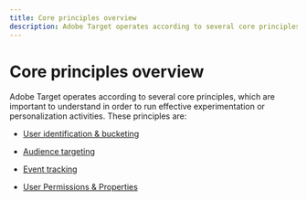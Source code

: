 ```yaml
---
title: Core principles overview
description: Adobe Target operates according to several core principles, which are important to understand in order to run effective experimentation or personalization activities.
---
```

# Core principles overview

Adobe Target operates according to several core principles, which are important to understand in order to run effective experimentation or personalization activities. These principles are:

* [User identification & bucketing](user-identification-and-bucketing.md)

* [Audience targeting](audience-targeting.md)

* [Event tracking](event-tracking.md)

* [User Permissions & Properties](user-permissions-and-properties.md)